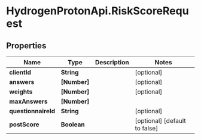 # HydrogenProtonApi.RiskScoreRequest

## Properties
Name | Type | Description | Notes
------------ | ------------- | ------------- | -------------
**clientId** | **String** |  | [optional] 
**answers** | **[Number]** |  | [optional] 
**weights** | **[Number]** |  | [optional] 
**maxAnswers** | **[Number]** |  | 
**questionnaireId** | **String** |  | [optional] 
**postScore** | **Boolean** |  | [optional] [default to false]


